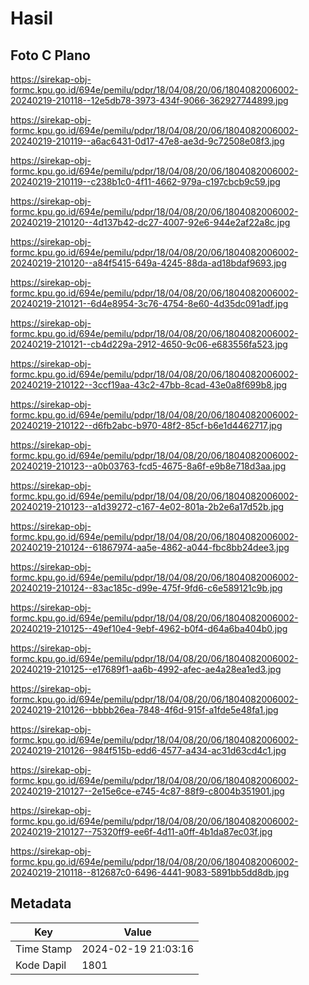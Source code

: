 # Hasil

## Foto C Plano

https://sirekap-obj-formc.kpu.go.id/694e/pemilu/pdpr/18/04/08/20/06/1804082006002-20240219-210118--12e5db78-3973-434f-9066-362927744899.jpg

https://sirekap-obj-formc.kpu.go.id/694e/pemilu/pdpr/18/04/08/20/06/1804082006002-20240219-210119--a6ac6431-0d17-47e8-ae3d-9c72508e08f3.jpg

https://sirekap-obj-formc.kpu.go.id/694e/pemilu/pdpr/18/04/08/20/06/1804082006002-20240219-210119--c238b1c0-4f11-4662-979a-c197cbcb9c59.jpg

https://sirekap-obj-formc.kpu.go.id/694e/pemilu/pdpr/18/04/08/20/06/1804082006002-20240219-210120--4d137b42-dc27-4007-92e6-944e2af22a8c.jpg

https://sirekap-obj-formc.kpu.go.id/694e/pemilu/pdpr/18/04/08/20/06/1804082006002-20240219-210120--a84f5415-649a-4245-88da-ad18bdaf9693.jpg

https://sirekap-obj-formc.kpu.go.id/694e/pemilu/pdpr/18/04/08/20/06/1804082006002-20240219-210121--6d4e8954-3c76-4754-8e60-4d35dc091adf.jpg

https://sirekap-obj-formc.kpu.go.id/694e/pemilu/pdpr/18/04/08/20/06/1804082006002-20240219-210121--cb4d229a-2912-4650-9c06-e683556fa523.jpg

https://sirekap-obj-formc.kpu.go.id/694e/pemilu/pdpr/18/04/08/20/06/1804082006002-20240219-210122--3ccf19aa-43c2-47bb-8cad-43e0a8f699b8.jpg

https://sirekap-obj-formc.kpu.go.id/694e/pemilu/pdpr/18/04/08/20/06/1804082006002-20240219-210122--d6fb2abc-b970-48f2-85cf-b6e1d4462717.jpg

https://sirekap-obj-formc.kpu.go.id/694e/pemilu/pdpr/18/04/08/20/06/1804082006002-20240219-210123--a0b03763-fcd5-4675-8a6f-e9b8e718d3aa.jpg

https://sirekap-obj-formc.kpu.go.id/694e/pemilu/pdpr/18/04/08/20/06/1804082006002-20240219-210123--a1d39272-c167-4e02-801a-2b2e6a17d52b.jpg

https://sirekap-obj-formc.kpu.go.id/694e/pemilu/pdpr/18/04/08/20/06/1804082006002-20240219-210124--61867974-aa5e-4862-a044-fbc8bb24dee3.jpg

https://sirekap-obj-formc.kpu.go.id/694e/pemilu/pdpr/18/04/08/20/06/1804082006002-20240219-210124--83ac185c-d99e-475f-9fd6-c6e589121c9b.jpg

https://sirekap-obj-formc.kpu.go.id/694e/pemilu/pdpr/18/04/08/20/06/1804082006002-20240219-210125--49ef10e4-9ebf-4962-b0f4-d64a6ba404b0.jpg

https://sirekap-obj-formc.kpu.go.id/694e/pemilu/pdpr/18/04/08/20/06/1804082006002-20240219-210125--e17689f1-aa6b-4992-afec-ae4a28ea1ed3.jpg

https://sirekap-obj-formc.kpu.go.id/694e/pemilu/pdpr/18/04/08/20/06/1804082006002-20240219-210126--bbbb26ea-7848-4f6d-915f-a1fde5e48fa1.jpg

https://sirekap-obj-formc.kpu.go.id/694e/pemilu/pdpr/18/04/08/20/06/1804082006002-20240219-210126--984f515b-edd6-4577-a434-ac31d63cd4c1.jpg

https://sirekap-obj-formc.kpu.go.id/694e/pemilu/pdpr/18/04/08/20/06/1804082006002-20240219-210127--2e15e6ce-e745-4c87-88f9-c8004b351901.jpg

https://sirekap-obj-formc.kpu.go.id/694e/pemilu/pdpr/18/04/08/20/06/1804082006002-20240219-210127--75320ff9-ee6f-4d11-a0ff-4b1da87ec03f.jpg

https://sirekap-obj-formc.kpu.go.id/694e/pemilu/pdpr/18/04/08/20/06/1804082006002-20240219-210118--812687c0-6496-4441-9083-5891bb5dd8db.jpg


## Metadata

| Key        | Value               |
| ---------- | ------------------- |
| Time Stamp | 2024-02-19 21:03:16 |
| Kode Dapil | 1801                |



